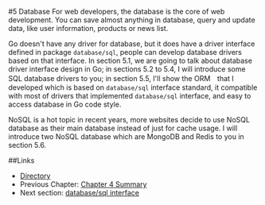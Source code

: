 #5 Database
For web developers, the database is the core of web development. You can save almost anything in database, query and update data, like user information, products or news list.

Go doesn't have any driver for database, but it does have a driver interface defined in package `database/sql`, people can develop database drivers based on that interface. In section 5.1, we are going to talk about database driver interface design in Go; in sections 5.2 to 5.4, I will introduce some SQL database drivers to you; in section 5.5, I'll show the ORM　that I developed which is based on `database/sql` interface standard, it compatible with most of drivers that implemented `database/sql` interface, and easy to access database in Go code style.

NoSQL is a hot topic in recent years, more websites decide to use NoSQL database as their main database instead of just for cache usage. I will introduce two NoSQL database which are MongoDB and Redis to you in section 5.6.

##Links
- [Directory](preface.md)
- Previous Chapter: [Chapter 4 Summary](04.6.md)
- Next section: [database/sql interface](05.1.md)